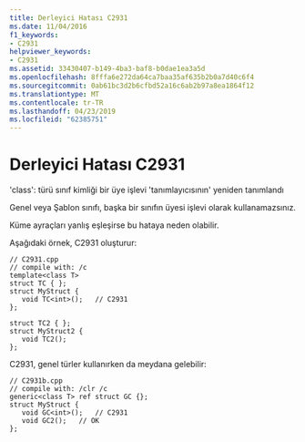 ```yaml
---
title: Derleyici Hatası C2931
ms.date: 11/04/2016
f1_keywords:
- C2931
helpviewer_keywords:
- C2931
ms.assetid: 33430407-b149-4ba3-baf8-b0dae1ea3a5d
ms.openlocfilehash: 8fffa6e272da64ca7baa35af635b2b0a7d40c6f4
ms.sourcegitcommit: 0ab61bc3d2b6cfbd52a16c6ab2b97a8ea1864f12
ms.translationtype: MT
ms.contentlocale: tr-TR
ms.lasthandoff: 04/23/2019
ms.locfileid: "62385751"
---
```

# <a name="compiler-error-c2931"></a>Derleyici Hatası C2931

'class': türü sınıf kimliği bir üye işlevi 'tanımlayıcısının' yeniden tanımlandı

Genel veya Şablon sınıfı, başka bir sınıfın üyesi işlevi olarak kullanamazsınız.

Küme ayraçları yanlış eşleşirse bu hataya neden olabilir.

Aşağıdaki örnek, C2931 oluşturur:

```
// C2931.cpp
// compile with: /c
template<class T>
struct TC { };
struct MyStruct {
   void TC<int>();   // C2931
};

struct TC2 { };
struct MyStruct2 {
   void TC2();
};
```

C2931, genel türler kullanırken da meydana gelebilir:

```
// C2931b.cpp
// compile with: /clr /c
generic<class T> ref struct GC {};
struct MyStruct {
   void GC<int>();   // C2931
   void GC2();   // OK
};
```